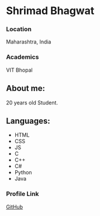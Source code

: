 # Shrimad Bhagwat

### Location

Maharashtra, India

### Academics

VIT Bhopal

## About me:

20 years old Student. 

## Languages:

- HTML
- CSS
- JS
- C
- C++
- C#
- Python
- Java

### Profile Link

[GitHub](https://github.com/Shrimad-Bhagwat)